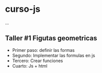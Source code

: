 # curso-js

...

## Taller #1 Figutas geometricas

- Primer paso: definir las formas
- Segundo: Implementar las formulas en js 
- Tercero: Crear funciones
- Cuarto: Js + html
